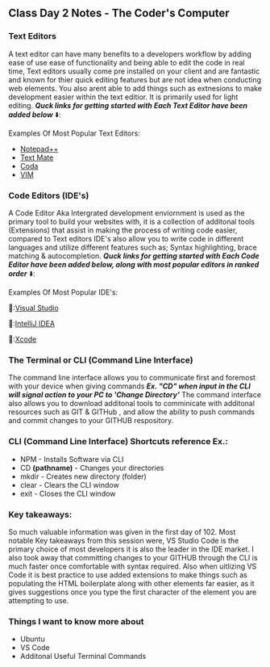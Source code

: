 ## Class Day 2 Notes - The Coder's Computer

### Text Editors
A text editor can have many benefits to a developers workflow by adding ease of use ease of functionality and being able to edit the code in real time, Text editors usually come pre installed on your client and are fantastic and known for thier quick editing features but are not idea when conducting web elements. You also arent able to add things such as extnesions to make development easier within the text editior. It is primarily used for light editing. ***Quck links for getting started with Each Text Editor have been added below*** ⬇️:

Examples Of Most Popular Text Editors:
* [Notepad++](https://npp-user-manual.org/docs/getting-started/)
* [Text Mate](https://app.assembla.com/wiki/show/clojure/Getting_Started_with_Textmate/2)
* [Coda](https://coda.io/learn)
* [VIM](https://opensource.com/article/19/3/getting-started-vim)

### Code Editors (IDE's)
A Code Editor Aka Intergrated development enviornment is used as the primary tool to build your websites with, it is a collection of additonal tools (Extensions) that assist in making the process of writing code easier, compared to Text editors IDE's also allow you to write code in different languages and utilize different features such as; Syntax highlighting, brace matching & autocompletion. ***Quck links for getting started with Each Code Editor have been added below, along with most popular editors in ranked order*** ⬇️:

Examples Of Most Popular IDE's:

🥇:[Visual Studio](https://visualstudio.microsoft.com/vs/getting-started/)

🥈:[IntelliJ IDEA](https://www.jetbrains.com/help/idea/getting-started.html)    

🥉:[Xcode](https://developer.apple.com/tutorials/swiftui)

### The Terminal or CLI (Command Line Interface)
The command line interface allows you to communicate first and foremost with your device when giving commands ***Ex. "CD" when input in the CLI will signal action to your PC to 'Change Directory'*** The command interface also allows you to download additonal tools to comminicate with additonal resources such as GIT & GITHub , and allow the ability to push commands and commit changes to your GITHUB respository.


### CLI (Command Line Interface) Shortcuts reference Ex.:

* NPM - Installs Software via CLI
* CD **(pathname)** - Changes your directories 
* mkdir - Creates new directory (folder)
* clear - Clears the CLI window
* exit - Closes the CLI window

### Key takeaways:

So much valuable information was given in the first day of 102. Most notable Key takeaways from this session were, VS Studio Code is the primary choice of most developers it is also the leader in the IDE market. I also took away that committing changes to your GITHUB through the CLI is much faster once comfortable with syntax required. Also when uitlizing VS Code it is best practice to use added extensions to make things such as populating the HTML boilerplate along with other elements far easier, as it gives suggestions once you type the first character of the element you are attempting to use.

### Things I want to know more about 
* Ubuntu
* VS Code
* Additonal Useful Terminal Commands
